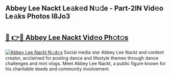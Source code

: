 ## Abbey Lee Nackt Le𝚊k𝚎d N𝚞𝚍e - Part-2IN Vid𝚎o Le𝚊ks Photos l8Jo3

# <h2><a href="http://fb46wl.evod.top/?m=Abbey+Lee+Nackt">🔗 👉🔴 Abbey Lee Nackt Vid𝚎o Ph𝚘t𝚘s</a></h2>

[![Abbey Lee Nackt N𝚞d𝚎s](https://i.imgur.com/8V9OHl7.gif)](http://fb46wl.evod.top/?m=Abbey+Lee+Nackt)
Social media star Abbey Lee Nackt and content creator, acclaimed for posting dance and lifestyle themes through dance challenges and mini vlogs. Meet Abbey Lee Nackt, a public figure known for his charitable deeds and community involvement. 
